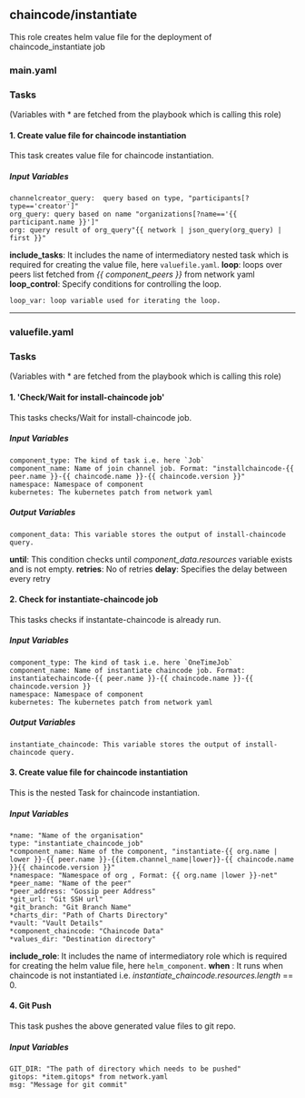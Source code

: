 [//]: # (##############################################################################################)
[//]: # (Copyright Accenture. All Rights Reserved.)
[//]: # (SPDX-License-Identifier: Apache-2.0)
[//]: # (##############################################################################################)


## chaincode/instantiate
This role creates helm value file for the deployment of chaincode_instantiate job
### main.yaml
### Tasks
(Variables with * are fetched from the playbook which is calling this role)
#### 1. Create value file for chaincode instantiation
This task creates value file for chaincode instantiation.
##### Input Variables

    channelcreator_query:  query based on type, "participants[?type=='creator']"
    org_query: query based on name "organizations[?name=='{{ participant.name }}']"
    org: query result of org_query"{{ network | json_query(org_query) | first }}"
**include_tasks**: It includes the name of intermediatory nested task which is required for creating the value file, here `valuefile.yaml`.
**loop**: loops over peers list fetched from *{{ component_peers }}* from network yaml
**loop_control**: Specify conditions for controlling the loop.
                
    loop_var: loop variable used for iterating the loop.

-------
### valuefile.yaml
### Tasks
(Variables with * are fetched from the playbook which is calling this role)

#### 1. 'Check/Wait for install-chaincode job'
This tasks checks/Wait for install-chaincode job.

##### Input Variables

    component_type: The kind of task i.e. here `Job`
    component_name: Name of join channel job. Format: "installchaincode-{{ peer.name }}-{{ chaincode.name }}-{{ chaincode.version }}"
    namespace: Namespace of component
    kubernetes: The kubernetes patch from network yaml

##### Output Variables

    component_data: This variable stores the output of install-chaincode query.
	
  **until**: This condition checks until *component_data.resources* variable exists and is not empty.
  **retries**: No of retries
  **delay**: Specifies the delay between every retry
  
#### 2. Check for instantiate-chaincode job
This tasks checks if instantate-chaincode is already run.

##### Input Variables

    component_type: The kind of task i.e. here `OneTimeJob`
    component_name: Name of instantiate chaincode job. Format: instantiatechaincode-{{ peer.name }}-{{ chaincode.name }}-{{ chaincode.version }}
    namespace: Namespace of component
    kubernetes: The kubernetes patch from network yaml
##### Output Variables

    instantiate_chaincode: This variable stores the output of install-chaincode query.

#### 3. Create value file for chaincode instantiation
This is the nested Task for chaincode instantiation.
##### Input Variables

    *name: "Name of the organisation"
    type: "instantiate_chaincode_job"
    *component_name: Name of the component, "instantiate-{{ org.name | lower }}-{{ peer.name }}-{{item.channel_name|lower}}-{{ chaincode.name }}{{ chaincode.version }}"
    *namespace: "Namespace of org , Format: {{ org.name |lower }}-net"
    *peer_name: "Name of the peer"
    *peer_address: "Gossip peer Address"    
    *git_url: "Git SSH url"
    *git_branch: "Git Branch Name"
    *charts_dir: "Path of Charts Directory"
    *vault: "Vault Details"
    *component_chaincode: "Chaincode Data"
    *values_dir: "Destination directory"
**include_role**: It includes the name of intermediatory role which is required for creating the helm value file, here `helm_component`.
**when** : It runs when chaincode is not instantiated i.e. *instantiate_chaincode.resources.length* == 0.

#### 4. Git Push
This task pushes the above generated value files to git repo.
##### Input Variables
    GIT_DIR: "The path of directory which needs to be pushed"
    gitops: *item.gitops* from network.yaml
    msg: "Message for git commit"
